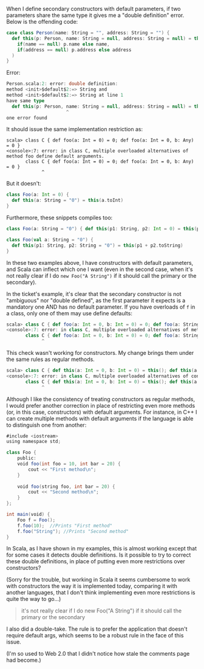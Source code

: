 When I define secondary constructors with default parameters, if two parameters share the same type it gives me a "double definition" error. Below is the offending code:

```scala
case class Person(name: String = "", address: String = "") {
  def this(p: Person, name: String = null, address: String = null) = this(
    if(name == null) p.name else name,
    if(address == null) p.address else address
  )
}
```

Error:

```scala
Person.scala:2: error: double definition:
method <init>$default$2:=> String and
method <init>$default$2:=> String at line 1
have same type
  def this(p: Person, name: String = null, address: String = null) = this(
                      ^
one error found
```
It should issue the same implementation restriction as:

```
scala> class C { def foo(a: Int = 0) = 0; def foo(a: Int = 0, b: Any) = 0 }
<console>:7: error: in class C, multiple overloaded alternatives of method foo define default arguments.
       class C { def foo(a: Int = 0) = 0; def foo(a: Int = 0, b: Any) = 0 }
             ^
```
But it doesn't:

```scala
class Foo(a: Int = 0) { 
  def this(a: String = "0") = this(a.toInt)
}
```

Furthermore, these snippets compiles too:

```scala
class Foo(a: String = "0") { def this(p1: String, p2: Int = 0) = this(p1 + p2.toString) }

class Foo(val a: String = "0") { 
  def this(p1: String, p2: String = "0") = this(p1 + p2.toString)
}
```

In these two examples above, I have constructors with default parameters, and Scala can inflect which one I want (even in the second case, when it's not really clear if I do `new Foo("A String")` if it should call the primary or the secondary).

In the ticket's example, it's clear that the secondary constructor is not "ambiguous" nor "double defined", as the first parameter it expects is a mandatory one AND has no default parameter.
If you have overloads of `f` in a class, only one of them may use define defaults:

```scala
scala> class C { def foo(a: Int = 0, b: Int = 0) = 0; def foo(a: String = "") = 0 }
<console>:7: error: in class C, multiple overloaded alternatives of method foo define default arguments.
       class C { def foo(a: Int = 0, b: Int = 0) = 0; def foo(a: String = "") = 0 }
             ^
```

This check wasn't working for constructors. My change brings them under the same rules as regular methods.

```scala
scala> class C { def this(a: Int = 0, b: Int = 0) = this(); def this(a: String = "") = this() }
<console>:7: error: in class C, multiple overloaded alternatives of constructor C define default arguments.
       class C { def this(a: Int = 0, b: Int = 0) = this(); def this(a: String = "") = this() }
             ^
```
Although I like the consistency of treating constructors as regular methods, I would prefer another correction in place of restricting even more methods (or, in this case, constructors) with default arguments. For instance, in C++ I can create multiple methods with default arguments if the language is able to distinguish one from another:

```scala
#include <iostream>
using namespace std;

class Foo {
    public:
    void foo(int foo = 10, int bar = 20) {
        cout << "First method\n";
    }
    
    void foo(string foo, int bar = 20) {
        cout << "Second method\n";
    }
};

int main(void) {
    Foo f = Foo();
    f.foo(10);  //Prints "First method"
    f.foo("String"); //Prints "Second method"
}
```

In Scala, as I have shown in my examples, this is almost working except that for some cases it detects double definitions. Is it possible to try to correct these double definitions, in place of putting even more restrictions over constructors?

(Sorry for the trouble, but working in Scala it seems cumbersome to work with constructors the way it is implemented today, comparing it with another languages, that I don't think implementing even more restrictions is quite the way to go...)
> it's not really clear if I do new Foo("A String") if it should call the primary or the secondary

I also did a double-take. The rule is to prefer the application that doesn't require default args, which seems to be a robust rule in the face of this issue.

(I'm so used to Web 2.0 that I didn't notice how stale the comments page had become.)
